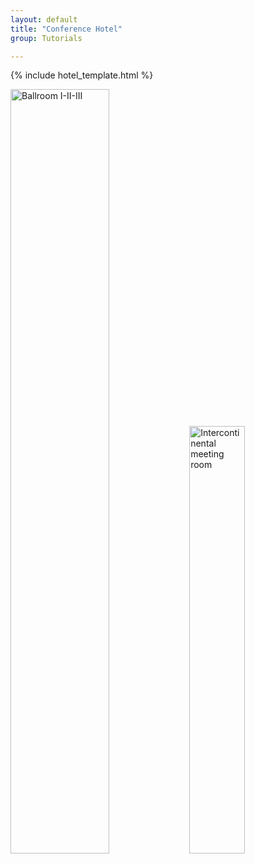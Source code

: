 ```yaml
---
layout: default
title: "Conference Hotel"
group: Tutorials

---
```

{% include hotel_template.html %}

<div class="imagetext">
    <img src="{{ site.baseurl }}/images/hotels/Ballroom I-II-III.jpg" style="width:56%;" alt="Ballroom I-II-III" />
    <img src="{{ site.baseurl }}/images/hotels/Inter_meeting002.JPG" style="width:41.9%;" alt="Intercontinental meeting room" />
</div>